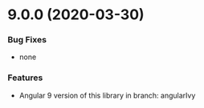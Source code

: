 # 9.0.0 (2020-03-30)

### Bug Fixes

* none

### Features

* Angular 9 version of this library in branch: angularIvy